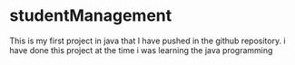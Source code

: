 # studentManagement
This is my first project in java that I have pushed in the github repository.
i have done this project at the time i was learning the java programming

